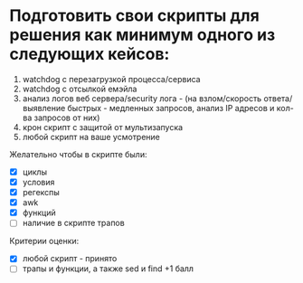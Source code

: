 # Подготовить свои скрипты для решения как минимум одного из следующих кейсов:

1. watchdog с перезагрузкой процесса/сервиса
1. watchdog с отсылкой емэйла
1. анализ логов веб сервера/security лога - (на взлом/скорость ответа/выявление быстрых - медленных запросов, анализ IP адресов и кол-ва запросов от них)
1. крон скрипт с защитой от мультизапуска
1. любой скрипт на ваше усмотрение

Желательно чтобы в скрипте были:  
- [x] циклы  
- [x] условия  
- [x] регекспы  
- [x] awk  
- [x] функций  
- [ ] наличие в скрипте трапов  

Критерии оценки:
- [x] любой скрипт - принято  
- [ ] трапы и функции, а также sed и find +1 балл